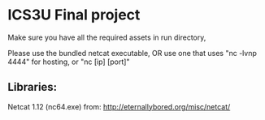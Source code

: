 # ICS3U Final project

Make sure you have all the required assets in run directory,

Please use the bundled netcat executable, OR use one that uses "nc -lvnp 4444" for hosting, or "nc [ip] [port]"



## Libraries:
Netcat 1.12 (nc64.exe) from: http://eternallybored.org/misc/netcat/